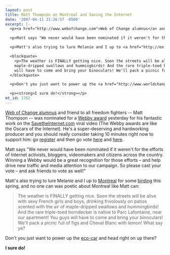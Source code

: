```yaml
---
layout: post
title: Matt Thompson on Montreal and Saving the Internet
date: '2007-04-11 21:26:57 -0500'
excerpt: |-
  <p><a href="http://www.webofchange.com">Web of Change alumnus</a> and friend to all freedom fighters -- Matt Thompson -- was nominated for a <a href="">Webby award</a> yesterday for his fantastic work on the <a href="">SavetheInternet.com</a> viral video (The Webby awards are like the Oscars of the Internet). He's a super-deserving and hardworking producer and you should really consider taking 10 minutes right now to support him: go <a href="http://peoplesvoice.webbyawards.com/account/login">register</a> and then go vote <a href="http://pv.webbyawards.com/nominee/entry/364">here</a> and <a href="http://pv.webbyawards.com/nominee/entry/363">here</a>. </p>

  <p>Matt says "We never would have been nominated if it weren't for the efforts of Internet activists, bloggers, videomakers and citizens across the country. Winning a Webby would be a great recognition for those efforts – and help drive new traffic and media attention to our campaign. So please cast your vote – and ask friends to vote as well!"</p>

  <p>Matt's also trying to lure Melanie and I up to <a href="http://en.wikipedia.org/wiki/Montreal">Montreal</a> for some <a href="http://www.birding.com/">birding</a> this spring, and no one can wax poetic about Montreal like Matt can:</p>

  <blockquote>
    <p>The weather is FINALLY getting nice. Soon the streets will be alive with sexy French girls and boys, drinking frivolously on patios scented with the air of
    maple-dripped swallows and hummingbirds! And the rare triple-toed horndecker is native to Parc Lafontaine, near our apartment! You guys
    will have to come and bring your binoculars! We'll pack a picnic full of figs and Cheval Blanc with lemon! What say ye?</p>
  </blockquote>

  <p>Don't you just want to power up the <a href="http://www.worldchanging.com/archives/004357.html">eco-car</a> and head right on up there?</p>

  <p><strong>I sure do!</strong></p>
mt_id: 1762
---
```

<p><a href="http://www.webofchange.com">Web of Change alumnus</a> and friend to all freedom fighters -- Matt Thompson -- was nominated for a <a href="">Webby award</a> yesterday for his fantastic work on the <a href="">SavetheInternet.com</a> viral video (The Webby awards are like the Oscars of the Internet). He's a super-deserving and hardworking producer and you should really consider taking 10 minutes right now to support him: go <a href="http://peoplesvoice.webbyawards.com/account/login">register</a> and then go vote <a href="http://pv.webbyawards.com/nominee/entry/364">here</a> and <a href="http://pv.webbyawards.com/nominee/entry/363">here</a>. </p>

<p>Matt says "We never would have been nominated if it weren't for the efforts of Internet activists, bloggers, videomakers and citizens across the country. Winning a Webby would be a great recognition for those efforts – and help drive new traffic and media attention to our campaign. So please cast your vote – and ask friends to vote as well!"</p>

<p>Matt's also trying to lure Melanie and I up to <a href="http://en.wikipedia.org/wiki/Montreal">Montreal</a> for some <a href="http://www.birding.com/">birding</a> this spring, and no one can wax poetic about Montreal like Matt can:</p>

<blockquote>
  <p>The weather is FINALLY getting nice. Soon the streets will be alive with sexy French girls and boys, drinking frivolously on patios scented with the air of
  maple-dripped swallows and hummingbirds! And the rare triple-toed horndecker is native to Parc Lafontaine, near our apartment! You guys
  will have to come and bring your binoculars! We'll pack a picnic full of figs and Cheval Blanc with lemon! What say ye?</p>
</blockquote>

<p>Don't you just want to power up the <a href="http://www.worldchanging.com/archives/004357.html">eco-car</a> and head right on up there?</p>

<p><strong>I sure do!</strong></p>

<!--break-->

